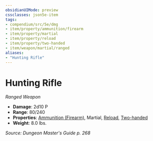 ```yaml
---
obsidianUIMode: preview
cssclasses: json5e-item
tags:
- compendium/src/5e/dmg
- item/property/ammunition/firearm
- item/property/martial
- item/property/reload
- item/property/two-handed
- item/weapon/martial/ranged
aliases: 
- "Hunting Rifle"
---
```

# Hunting Rifle
*Ranged Weapon*  

- **Damage**: 2d10 P
- **Range**: 80/240
- **Properties**: [Ammunition (Firearm)](/Systems/5e/rules/item-properties.md#Ammunition%20(Firearm)), Martial, [Reload](/Systems/5e/rules/item-properties.md#Reload), [Two-handed](/Systems/5e/rules/item-properties.md#Two-handed)
- **Weight**: 8.0 lbs.

*Source: Dungeon Master's Guide p. 268*